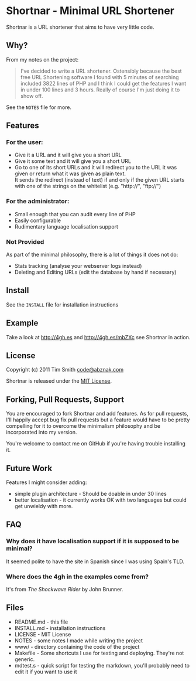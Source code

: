 # Shortnar - Minimal URL Shortener 
Shortnar is a URL shortener that aims to have very little code.

## Why?
From my notes on the project:

> I've decided to write a URL shortener.  Ostensibly because the best free URL
> Shortening software I found with 5 minutes of searching included 3822 lines of
> PHP and I think I could get the features I want in under 100 lines and 3 hours.
> Really of course I'm just doing it to show off.

See the `NOTES` file for more.

## Features

### For the user:
* Give it a URL and it will give you a short URL
* Give it some text and it will give you a short URL
* Go to one of its short URLs and it will redirect you to the URL it was given or return what it was given as plain text.  
It sends the redirect (instead of text) if and only if the given URL starts with one of the strings on the whitelist (e.g. "http://", "ftp://")

### For the administrator:
* Small enough that you can audit every line of PHP
* Easily configurable
* Rudimentary language localisation support

### Not Provided
As part of the minimal philosophy, there is a lot of things it does not do:

* Stats tracking (analyse your webserver logs instead)
* Deleting and Editing URLs (edit the database by hand if necessary)

## Install

See the `INSTALL` file for installation instructions

## Example

Take a look at <http://4gh.es> and <http://4gh.es/mbZXc> see Shortnar in action.

## License

Copyright (c) 2011 Tim Smith <code@abznak.com>

Shortnar is released under the [MIT License](http://www.opensource.org/licenses/mit-license.html).

## Forking, Pull Requests, Support

You are encouraged to fork Shortnar and add features.  As for pull requests, I'll happily accept bug
fix pull requests but a feature would have to be pretty compelling for it to
overcome the minimalism philosophy and be incorporated into my version.  

You're welcome to contact me on GitHub if you're having trouble installing it.

## Future Work
Features I might consider adding:

* simple plugin architecture - Should be doable in under 30 lines
* better localisation - it currently works OK with two languages but could get unwieldy with more.

## FAQ

### Why does it have localisation support if it is supposed to be minimal? 

It seemed polite to have the site in Spanish since I was using Spain's TLD.

### Where does the 4gh in the examples come from?

It's from *The Shockwave Rider* by John Brunner.

## Files

* README.md - this file
* INSTALL.md - installation instructions
* LICENSE - MIT License
* NOTES - some notes I made while writing the project
* www/ - directory containing the code of the project
* Makefile - Some shortcuts I use for testing and deploying.  They're not generic.
* mdtest.s - quick script for testing the markdown, you'll probably need to edit it if you want to use it

